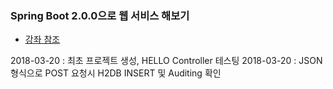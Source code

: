 ### Spring Boot 2.0.0으로 웹 서비스 해보기

- [강좌 참조](https://github.com/jojoldu/springboot-webservice)

2018-03-20 : 최초 프로젝트 생성, HELLO Controller 테스팅
2018-03-20 : JSON 형식으로 POST 요청시 H2DB INSERT 및 Auditing 확인